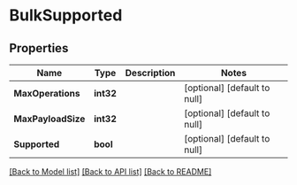 # BulkSupported

## Properties
Name | Type | Description | Notes
------------ | ------------- | ------------- | -------------
**MaxOperations** | **int32** |  | [optional] [default to null]
**MaxPayloadSize** | **int32** |  | [optional] [default to null]
**Supported** | **bool** |  | [optional] [default to null]

[[Back to Model list]](../README.md#documentation-for-models) [[Back to API list]](../README.md#documentation-for-api-endpoints) [[Back to README]](../README.md)



